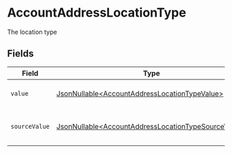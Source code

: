 # AccountAddressLocationType

The location type


## Fields

| Field                                                                                                                    | Type                                                                                                                     | Required                                                                                                                 | Description                                                                                                              | Example                                                                                                                  |
| ------------------------------------------------------------------------------------------------------------------------ | ------------------------------------------------------------------------------------------------------------------------ | ------------------------------------------------------------------------------------------------------------------------ | ------------------------------------------------------------------------------------------------------------------------ | ------------------------------------------------------------------------------------------------------------------------ |
| `value`                                                                                                                  | [JsonNullable\<AccountAddressLocationTypeValue>](../../models/components/AccountAddressLocationTypeValue.md)             | :heavy_minus_sign:                                                                                                       | The type of the location.                                                                                                | home                                                                                                                     |
| `sourceValue`                                                                                                            | [JsonNullable\<AccountAddressLocationTypeSourceValue>](../../models/components/AccountAddressLocationTypeSourceValue.md) | :heavy_minus_sign:                                                                                                       | The source value of the location type.                                                                                   | Home                                                                                                                     |